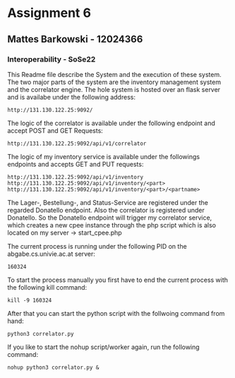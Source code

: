 # Assignment 6
## Mattes Barkowski - 12024366
### Interoperability - SoSe22

This Readme file describe the System and the execution of these system.
The two major parts of the system are the inventory management system and 
the correlator engine. The hole system is hosted over an flask server and is
availabe under the following address:

    http://131.130.122.25:9092/

The logic of the correlator is available under the following endpoint and 
accept POST and GET Requests:

    http://131.130.122.25:9092/api/v1/correlator

The logic of my inventory service is available under the followings endpoints
and accepts GET and PUT requests:

    http://131.130.122.25:9092/api/v1/inventory
    http://131.130.122.25:9092/api/v1/inventory/<part>
    http://131.130.122.25:9092/api/v1/inventory/<part>/<partname>

The Lager-, Bestellung-, and Status-Service are registered under the regarded Donatello
endpoint. Also the correlator is registered under Donatello. So the Donatello endpoint will trigger 
my correlator service, which creates a new cpee instance through the php script which is also
located on my server -> start_cpee.php

The current process is running under the following PID on the abgabe.cs.univie.ac.at server:

    160324

To start the process manually you first have to end the current process with the following kill command:
    
    kill -9 160324

After that you can start the python script with the follwoing command from hand:

    python3 correlator.py

If you like to start the nohup script/worker again, run the following command:

    nohup python3 correlator.py &